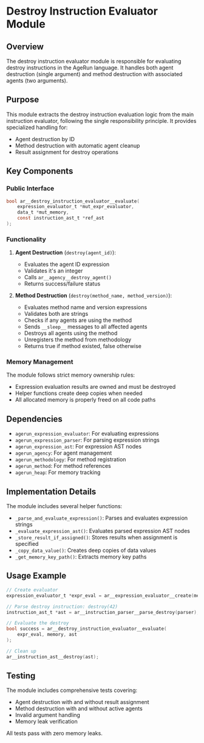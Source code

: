 # Destroy Instruction Evaluator Module

## Overview

The destroy instruction evaluator module is responsible for evaluating destroy instructions in the AgeRun language. It handles both agent destruction (single argument) and method destruction with associated agents (two arguments).

## Purpose

This module extracts the destroy instruction evaluation logic from the main instruction evaluator, following the single responsibility principle. It provides specialized handling for:
- Agent destruction by ID
- Method destruction with automatic agent cleanup
- Result assignment for destroy operations

## Key Components

### Public Interface

```c
bool ar__destroy_instruction_evaluator__evaluate(
    expression_evaluator_t *mut_expr_evaluator,
    data_t *mut_memory,
    const instruction_ast_t *ref_ast
);
```

### Functionality

1. **Agent Destruction** (`destroy(agent_id)`):
   - Evaluates the agent ID expression
   - Validates it's an integer
   - Calls `ar__agency__destroy_agent()`
   - Returns success/failure status

2. **Method Destruction** (`destroy(method_name, method_version)`):
   - Evaluates method name and version expressions
   - Validates both are strings
   - Checks if any agents are using the method
   - Sends `__sleep__` messages to all affected agents
   - Destroys all agents using the method
   - Unregisters the method from methodology
   - Returns true if method existed, false otherwise

### Memory Management

The module follows strict memory ownership rules:
- Expression evaluation results are owned and must be destroyed
- Helper functions create deep copies when needed
- All allocated memory is properly freed on all code paths

## Dependencies

- `agerun_expression_evaluator`: For evaluating expressions
- `agerun_expression_parser`: For parsing expression strings
- `agerun_expression_ast`: For expression AST nodes
- `agerun_agency`: For agent management
- `agerun_methodology`: For method registration
- `agerun_method`: For method references
- `agerun_heap`: For memory tracking

## Implementation Details

The module includes several helper functions:
- `_parse_and_evaluate_expression()`: Parses and evaluates expression strings
- `_evaluate_expression_ast()`: Evaluates parsed expression AST nodes
- `_store_result_if_assigned()`: Stores results when assignment is specified
- `_copy_data_value()`: Creates deep copies of data values
- `_get_memory_key_path()`: Extracts memory key paths

## Usage Example

```c
// Create evaluator
expression_evaluator_t *expr_eval = ar__expression_evaluator__create(memory, NULL);

// Parse destroy instruction: destroy(42)
instruction_ast_t *ast = ar__instruction_parser__parse_destroy(parser);

// Evaluate the destroy
bool success = ar__destroy_instruction_evaluator__evaluate(
    expr_eval, memory, ast
);

// Clean up
ar__instruction_ast__destroy(ast);
```

## Testing

The module includes comprehensive tests covering:
- Agent destruction with and without result assignment
- Method destruction with and without active agents
- Invalid argument handling
- Memory leak verification

All tests pass with zero memory leaks.